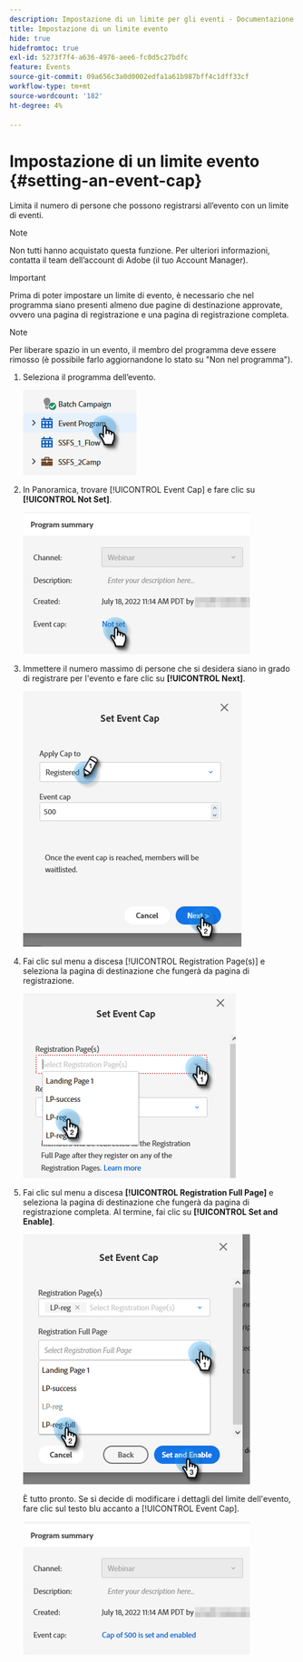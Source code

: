 ```yaml
---
description: Impostazione di un limite per gli eventi - Documentazione di Marketo - Documentazione del prodotto
title: Impostazione di un limite evento
hide: true
hidefromtoc: true
exl-id: 5273f7f4-a636-4976-aee6-fc0d5c27bdfc
feature: Events
source-git-commit: 09a656c3a0d0002edfa1a61b987bff4c1dff33cf
workflow-type: tm+mt
source-wordcount: '182'
ht-degree: 4%

---
```


# Impostazione di un limite evento {#setting-an-event-cap}

Limita il numero di persone che possono registrarsi all’evento con un limite di eventi.

>[!NOTE]
>
>Non tutti hanno acquistato questa funzione. Per ulteriori informazioni, contatta il team dell’account di Adobe (il tuo Account Manager).

>[!IMPORTANT]
>Prima di poter impostare un limite di evento, è necessario che nel programma siano presenti almeno due pagine di destinazione approvate, ovvero una pagina di registrazione e una pagina di registrazione completa.

>[!NOTE]
>
>Per liberare spazio in un evento, il membro del programma deve essere rimosso (è possibile farlo aggiornandone lo stato su &quot;Non nel programma&quot;).

1. Seleziona il programma dell’evento.

   ![](assets/setting-an-event-cap-1.png)

1. In Panoramica, trovare [!UICONTROL Event Cap] e fare clic su **[!UICONTROL Not Set]**.

   ![](assets/setting-an-event-cap-2.png)

1. Immettere il numero massimo di persone che si desidera siano in grado di registrare per l&#39;evento e fare clic su **[!UICONTROL Next]**.

   ![](assets/setting-an-event-cap-3.png)

1. Fai clic sul menu a discesa [!UICONTROL Registration Page(s)] e seleziona la pagina di destinazione che fungerà da pagina di registrazione.

   ![](assets/setting-an-event-cap-4.png)

1. Fai clic sul menu a discesa **[!UICONTROL Registration Full Page]** e seleziona la pagina di destinazione che fungerà da pagina di registrazione completa. Al termine, fai clic su **[!UICONTROL Set and Enable]**.

   ![](assets/setting-an-event-cap-5.png)

   È tutto pronto. Se si decide di modificare i dettagli del limite dell&#39;evento, fare clic sul testo blu accanto a [!UICONTROL Event Cap].

   ![](assets/setting-an-event-cap-6.png)
